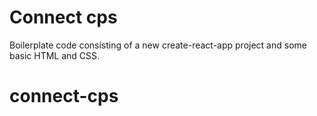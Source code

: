 # Connect cps

Boilerplate code consisting of a new create-react-app project and some basic HTML and CSS.
# connect-cps
